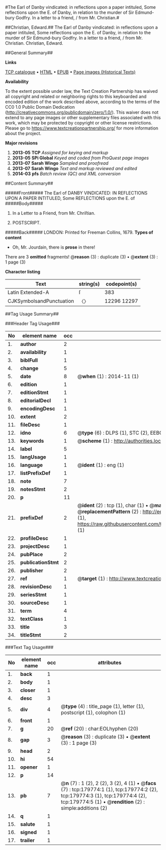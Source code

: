 #The Earl of Danby vindicated: in reflections upon a paper intituled, Some reflections upon the E. of Danby, in relation to the murder of Sir Edmund-bury Godfry. In a letter to a friend, / from Mr. Christian.#

##Christian, Edward.##
The Earl of Danby vindicated: in reflections upon a paper intituled, Some reflections upon the E. of Danby, in relation to the murder of Sir Edmund-bury Godfry. In a letter to a friend, / from Mr. Christian.
Christian, Edward.

##General Summary##

**Links**

[TCP catalogue](http://www.ota.ox.ac.uk/tcp/)  • 
[HTML](http://tei.it.ox.ac.uk/tcp/Texts-HTML/free/B02/B02148.html)  • 
[EPUB](http://tei.it.ox.ac.uk/tcp/Texts-EPUB/free/B02/B02148.epub) • 
[Page images (Historical Texts)](https://historicaltexts.jisc.ac.uk/eebo-53298997e)

**Availability**

To the extent possible under law, the Text Creation Partnership has waived all copyright and related or neighboring rights to this keyboarded and encoded edition of the work described above, according to the terms of the CC0 1.0 Public Domain Dedication (http://creativecommons.org/publicdomain/zero/1.0/). This waiver does not extend to any page images or other supplementary files associated with this work, which may be protected by copyright or other license restrictions. Please go to https://www.textcreationpartnership.org/ for more information about the project.

**Major revisions**

1. __2013-05__ __TCP__ *Assigned for keying and markup*
1. __2013-05__ __SPi Global__ *Keyed and coded from ProQuest page images*
1. __2013-07__ __Sarah Wingo__ *Sampled and proofread*
1. __2013-07__ __Sarah Wingo__ *Text and markup reviewed and edited*
1. __2014-03__ __pfs__ *Batch review (QC) and XML conversion*

##Content Summary##

#####Front#####
The Earl of DANBY VINDICATED: IN REFLECTIONS UPON A PAPER INTITULED, Some REFLECTIONS upon the E. of
#####Body#####

1. In a Letter to a Friend, from Mr. Chriſtian.

1. POSTSCRIPT.

#####Back#####
LONDON: Printed for Freeman Collins, 1679.
**Types of content**

  * Oh, Mr. Jourdain, there is **prose** in there!

There are 3 **omitted** fragments! 
 @__reason__ (3) : duplicate (3)  •  @__extent__ (3) : 1 page (3)

**Character listing**


|Text|string(s)|codepoint(s)|
|---|---|---|
|Latin Extended-A|ſ|383|
|CJKSymbolsandPunctuation|〈〉|12296 12297|

##Tag Usage Summary##

###Header Tag Usage###

|No|element name|occ|attributes|
|---|---|---|---|
|1.|__author__|2||
|2.|__availability__|1||
|3.|__biblFull__|1||
|4.|__change__|5||
|5.|__date__|8| @__when__ (1) : 2014-11 (1)|
|6.|__edition__|1||
|7.|__editionStmt__|1||
|8.|__editorialDecl__|1||
|9.|__encodingDesc__|1||
|10.|__extent__|2||
|11.|__fileDesc__|1||
|12.|__idno__|6| @__type__ (6) : DLPS (1), STC (2), EEBO-CITATION (1), OCLC (1), VID (1)|
|13.|__keywords__|1| @__scheme__ (1) : http://authorities.loc.gov/ (1)|
|14.|__label__|5||
|15.|__langUsage__|1||
|16.|__language__|1| @__ident__ (1) : eng (1)|
|17.|__listPrefixDef__|1||
|18.|__note__|7||
|19.|__notesStmt__|2||
|20.|__p__|11||
|21.|__prefixDef__|2| @__ident__ (2) : tcp (1), char (1)  •  @__matchPattern__ (2) : ([0-9\-]+):([0-9IVX]+) (1), (.+) (1)  •  @__replacementPattern__ (2) : http://eebo.chadwyck.com/downloadtiff?vid=$1&page=$2 (1), https://raw.githubusercontent.com/textcreationpartnership/Texts/master/tcpchars.xml#$1 (1)|
|22.|__profileDesc__|1||
|23.|__projectDesc__|1||
|24.|__pubPlace__|2||
|25.|__publicationStmt__|2||
|26.|__publisher__|2||
|27.|__ref__|1| @__target__ (1) : http://www.textcreationpartnership.org/docs/. (1)|
|28.|__revisionDesc__|1||
|29.|__seriesStmt__|1||
|30.|__sourceDesc__|1||
|31.|__term__|4||
|32.|__textClass__|1||
|33.|__title__|3||
|34.|__titleStmt__|2||


###Text Tag Usage###

|No|element name|occ|attributes|
|---|---|---|---|
|1.|__back__|1||
|2.|__body__|1||
|3.|__closer__|1||
|4.|__desc__|3||
|5.|__div__|4| @__type__ (4) : title_page (1), letter (1), postscript (1), colophon (1)|
|6.|__front__|1||
|7.|__g__|20| @__ref__ (20) : char:EOLhyphen (20)|
|8.|__gap__|3| @__reason__ (3) : duplicate (3)  •  @__extent__ (3) : 1 page (3)|
|9.|__head__|2||
|10.|__hi__|54||
|11.|__opener__|1||
|12.|__p__|14||
|13.|__pb__|7| @__n__ (7) : 1 (2), 2 (2), 3 (2), 4 (1)  •  @__facs__ (7) : tcp:179774:1 (1), tcp:179774:2 (2), tcp:179774:3 (1), tcp:179774:4 (2), tcp:179774:5 (1)  •  @__rendition__ (2) : simple:additions (2)|
|14.|__q__|1||
|15.|__salute__|1||
|16.|__signed__|1||
|17.|__trailer__|1||
